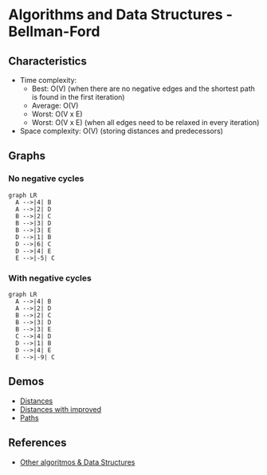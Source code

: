 # Algorithms and Data Structures - Bellman-Ford


## Characteristics
- Time complexity:
  - Best: O(V) (when there are no negative edges and the shortest path is found in the first iteration)
  - Average: O(V)
  - Worst: O(V x E)
  - Worst: O(V x E) (when all edges need to be relaxed in every iteration)
- Space complexity: O(V) (storing distances and predecessors)


## Graphs

### No negative cycles

```mermaid
graph LR
  A -->|4| B
  A -->|2| D
  B -->|2| C
  B -->|3| D
  B -->|3| E
  D -->|1| B
  D -->|6| C
  D -->|4| E
  E -->|-5| C
```

### With negative cycles

```mermaid
graph LR
  A -->|4| B
  A -->|2| D
  B -->|2| C
  B -->|3| D
  B -->|3| E
  C -->|4| D
  D -->|1| B
  D -->|4| E
  E -->|-9| C
```

## Demos

- [Distances](./src/distances.py)
- [Distances with improved](./src/distances_improved.py)
- [Paths](./src/paths.py)


## References
- [Other algoritmos & Data Structures](https://github.com/NelsonBN/algorithms-data-structures)
